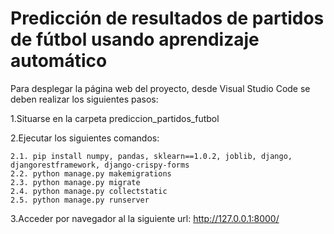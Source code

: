 # Predicción de resultados de partidos de fútbol usando aprendizaje automático

Para desplegar la página web del proyecto, desde Visual Studio Code se deben realizar los siguientes pasos:

1.Situarse en la carpeta prediccion_partidos_futbol

2.Ejecutar los siguientes comandos:

    2.1. pip install numpy, pandas, sklearn==1.0.2, joblib, django, djangorestframework, django-crispy-forms
    2.2. python manage.py makemigrations
    2.3. python manage.py migrate
    2.4. python manage.py collectstatic
    2.5. python manage.py runserver

3.Acceder por navegador al la siguiente url: http://127.0.0.1:8000/